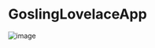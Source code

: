# GoslingLovelaceApp
![image](https://github.com/ty694676685/GoslingLove/blob/master/GoslingLovelaceApplication_1.gif)
